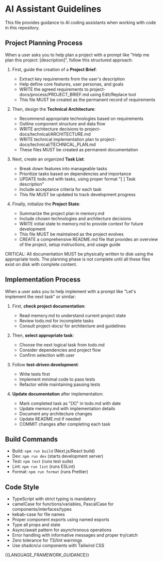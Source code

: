 # AI Assistant Guidelines

This file provides guidance to AI coding assistants when working with code in this repository.

## Project Planning Process

When a user asks you to help plan a project with a prompt like "Help me plan this project: [description]", follow this structured approach:

1. First, guide the creation of a **Project Brief**:
   - Extract key requirements from the user's description
   - Help define core features, user personas, and goals
   - WRITE the agreed requirements to project-docs/process/PROJECT_BRIEF.md using Edit/Replace tool
   - This file MUST be created as the permanent record of requirements

2. Then, design the **Technical Architecture**:
   - Recommend appropriate technologies based on requirements
   - Outline component structure and data flow
   - WRITE architecture decisions to project-docs/technical/ARCHITECTURE.md
   - WRITE technical implementation plan to project-docs/technical/TECHNICAL_PLAN.md
   - These files MUST be created as permanent documentation

3. Next, create an organized **Task List**:
   - Break down features into manageable tasks
   - Prioritize tasks based on dependencies and importance
   - UPDATE todo.md with tasks, using proper format "[ ] Task description"
   - Include acceptance criteria for each task
   - This file MUST be updated to track development progress

4. Finally, initialize the **Project State**:
   - Summarize the project plan in memory.md
   - Include chosen technologies and architecture decisions
   - WRITE initial state to memory.md to provide context for future development
   - This file MUST be maintained as the project evolves
   - CREATE a comprehensive README.md file that provides an overview of the project, setup instructions, and usage guide

CRITICAL: All documentation MUST be physically written to disk using the appropriate tools. The planning phase is not complete until all these files exist on disk with complete content.

## Implementation Process

When a user asks you to help implement with a prompt like "Let's implement the next task" or similar:

1. First, **check project documentation**:
   - Read memory.md to understand current project state
   - Review todo.md for incomplete tasks
   - Consult project-docs/ for architecture and guidelines

2. Then, **select appropriate task**:
   - Choose the next logical task from todo.md
   - Consider dependencies and project flow
   - Confirm selection with user

3. Follow **test-driven development**:
   - Write tests first
   - Implement minimal code to pass tests
   - Refactor while maintaining passing tests

4. **Update documentation** after implementation:
   - Mark completed task as "[X]" in todo.md with date
   - Update memory.md with implementation details
   - Document any architecture changes
   - Update README.md if needed
   - COMMIT changes after completing each task

## Build Commands
- Build: `npm run build` (Next.js/React build)
- Dev: `npm run dev` (starts development server)
- Test: `npm test` (runs test suite)
- Lint: `npm run lint` (runs ESLint)
- Format: `npm run format` (runs Prettier)

## Code Style
- TypeScript with strict typing is mandatory
- camelCase for functions/variables, PascalCase for components/interfaces/types
- kebab-case for file names
- Proper component exports using named exports
- Type all props and state
- Async/await pattern for asynchronous operations
- Error handling with informative messages and proper try/catch
- Zero tolerance for TS/lint warnings
- Use shadcn/ui components with Tailwind CSS

{{LANGUAGE_FRAMEWORK_GUIDANCE}}
